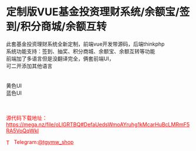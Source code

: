 # 定制版VUE基金投资理财系统/余额宝/签到/积分商城/余额互转

此套基金投资理财系统全新定制，前端vue开发带源码，后端thinkphp<br>系统功能支持：签到、抽奖、积分商城、余额宝、余额互转等功能<br>前端加了多语言但是没翻译完全，俩套前端UI，<br>可二开添加其他语言<br><br><br>黄色UI<br>蓝色UI<br><br><br>



<p style="color: red;">源代码下载地址：<a href="https://mega.nz/file/oLlGRTBQ#DefaUedsWmoAYruhg1kMcarHuBcLMRmF5RA5VoQqWkI" style="color: red;">https://mega.nz/file/oLlGRTBQ#DefaUedsWmoAYruhg1kMcarHuBcLMRmF5RA5VoQqWkI</a></p><p style="color: red;"><img src="https://cdn-icons-png.flaticon.com/512/2111/2111646.png" alt="Telegram Icon" style="width: 16px; vertical-align: middle; margin-right: 5px;">Telegram:<a href="https://t.me/tgymw_shop" style="color: red;">@tgymw_shop</a></p>

